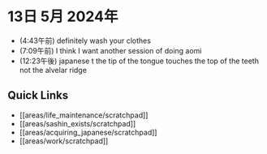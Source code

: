 # 13日 5月 2024年
- (4:43午前) definitely wash your clothes
- (7:09午前) I think I want another session of doing aomi
- (12:23午後) japanese t the tip of the tongue touches the top of the teeth not the alvelar ridge 

 



## Quick Links
- [[areas/life_maintenance/scratchpad]]
- [[areas/sashin_exists/scratchpad]]
- [[areas/acquiring_japanese/scratchpad]]
- [[areas/work/scratchpad]]
